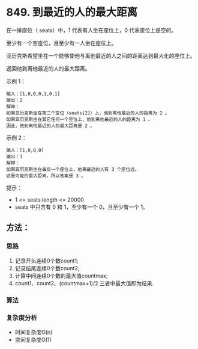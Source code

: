 # 849. 到最近的人的最大距离
在一排座位（ seats）中，1 代表有人坐在座位上，0 代表座位上是空的。

至少有一个空座位，且至少有一人坐在座位上。

亚历克斯希望坐在一个能够使他与离他最近的人之间的距离达到最大化的座位上。

返回他到离他最近的人的最大距离。

示例 1：
```
输入：[1,0,0,0,1,0,1]
输出：2
解释：
如果亚历克斯坐在第二个空位（seats[2]）上，他到离他最近的人的距离为 2 。
如果亚历克斯坐在其它任何一个空位上，他到离他最近的人的距离为 1 。
因此，他到离他最近的人的最大距离是 2 。 
```
示例 2：
```
输入：[1,0,0,0]
输出：3
解释： 
如果亚历克斯坐在最后一个座位上，他离最近的人有 3 个座位远。
这是可能的最大距离，所以答案是 3 。
```
提示：

- 1 <= seats.length <= 20000
- seats 中只含有 0 和 1，至少有一个 0，且至少有一个 1。

## 方法：
### 思路
1. 记录开头连续0个数count1;
2. 记录结尾连续0个数count2;
3. 计算中间连续0个数的最大值countmax;
4. count1、count2、(countmax+1)/2 三者中最大值即为结果.


### 算法
### 复杂度分析
* 时间复杂度O(n)
* 空间复杂度O(1)
